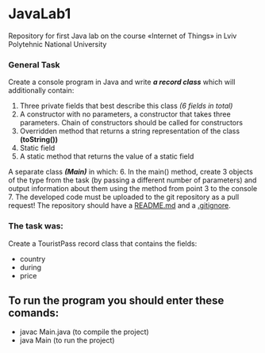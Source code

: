 # JavaLab1
Repository for first Java lab on the course «Internet of Things» in Lviv Polytehnic National University

### General Task
Create a console program in Java and write ___a record class___ which will additionally contain:

1. Three private fields that best describe this class _(6 fields in total)_
2. A constructor with no parameters, a constructor that takes three parameters. Chain of constructors should be called for constructors
3. Overridden method that returns a string representation of the class __(toString())__
4. Static field
5. A static method that returns the value of a static field

A separate class ___(Main)___ in which:
6. In the main() method, create 3 objects of the type from the task (by passing a different number of parameters) and output information about them using the method from point 3 to the console
7. The developed code must be uploaded to the git repository as a pull request! The repository should have a [README.md](https://github.com/DmtkD/JavaLab1/blob/main/README.md) and a [.gitignore](https://github.com/DmtkD/JavaLab1/blob/javalab/.gitignore).

### The task was:
Create a TouristPass record class that contains the fields:
- country
- during
- price

## To run the program you should enter these comands:
  - javac Main.java (to compile the project)
  - java Main (to run the project)
